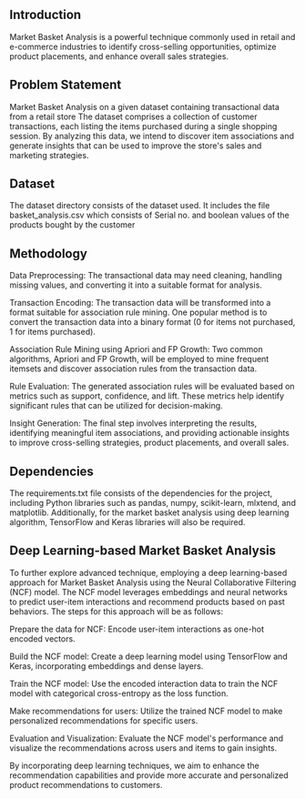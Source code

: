 ## Introduction

Market Basket Analysis is a powerful technique commonly used in retail and e-commerce industries to identify cross-selling opportunities, optimize product placements, and enhance overall sales strategies.

## Problem Statement

Market Basket Analysis on a given dataset containing transactional data from a retail store
The dataset comprises a collection of customer transactions, each listing the items purchased during a single shopping session.
By analyzing this data, we intend to discover item associations and generate insights that can be used to improve the store's sales and marketing strategies.

## Dataset
The dataset directory consists of the dataset used. It includes the file basket_analysis.csv which consists of Serial no. and boolean values of the products bought by the customer

## Methodology
Data Preprocessing: The transactional data may need cleaning, handling missing values, and converting it into a suitable format for analysis.

Transaction Encoding: The transaction data will be transformed into a format suitable for association rule mining. One popular method is to convert the transaction data into a binary format (0 for items not purchased, 1 for items purchased).

Association Rule Mining using Apriori and FP Growth: Two common algorithms, Apriori and FP Growth, will be employed to mine frequent itemsets and discover association rules from the transaction data.

Rule Evaluation: The generated association rules will be evaluated based on metrics such as support, confidence, and lift. These metrics help identify significant rules that can be utilized for decision-making.

Insight Generation: The final step involves interpreting the results, identifying meaningful item associations, and providing actionable insights to improve cross-selling strategies, product placements, and overall sales.

## Dependencies
The requirements.txt file consists of the dependencies for the project, including Python libraries such as pandas, numpy, scikit-learn, mlxtend, and matplotlib. Additionally, for the market basket analysis using deep learning algorithm, TensorFlow and Keras libraries will also be required.

## Deep Learning-based Market Basket Analysis
To further explore advanced technique, employing a deep learning-based approach for Market Basket Analysis using the Neural Collaborative Filtering (NCF) model. The NCF model leverages embeddings and neural networks to predict user-item interactions and recommend products based on past behaviors. The steps for this approach will be as follows:

Prepare the data for NCF: Encode user-item interactions as one-hot encoded vectors.

Build the NCF model: Create a deep learning model using TensorFlow and Keras, incorporating embeddings and dense layers.

Train the NCF model: Use the encoded interaction data to train the NCF model with categorical cross-entropy as the loss function.

Make recommendations for users: Utilize the trained NCF model to make personalized recommendations for specific users.

Evaluation and Visualization: Evaluate the NCF model's performance and visualize the recommendations across users and items to gain insights.

By incorporating deep learning techniques, we aim to enhance the recommendation capabilities and provide more accurate and personalized product recommendations to customers.
